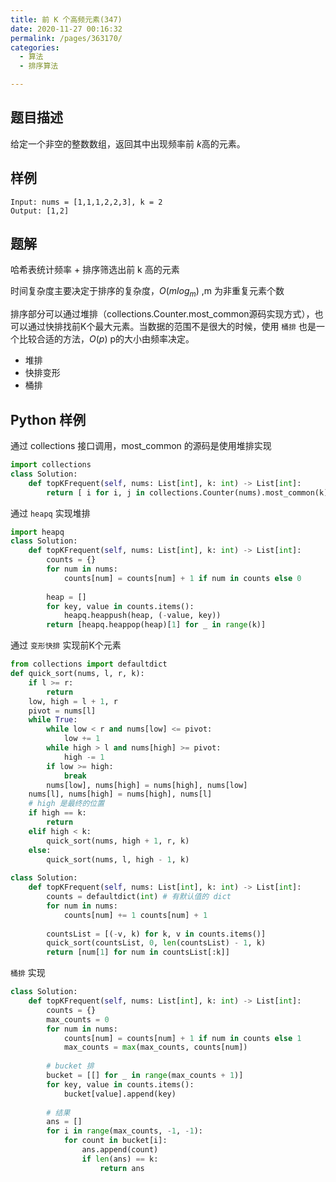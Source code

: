 ```yaml
---
title: 前 K 个高频元素(347)
date: 2020-11-27 00:16:32
permalink: /pages/363170/
categories: 
  - 算法
  - 排序算法

---
```


## 题目描述

给定一个非空的整数数组，返回其中出现频率前 *k*高的元素。

## 样例

```
Input: nums = [1,1,1,2,2,3], k = 2
Output: [1,2]
```

## 题解

哈希表统计频率 + 排序筛选出前 k 高的元素 

时间复杂度主要决定于排序的复杂度，$O(mlog_m)$ ,m 为非重复元素个数

排序部分可以通过堆排（collections.Counter.most_common源码实现方式），也可以通过快排找前K个最大元素。当数据的范围不是很大的时候，使用 `桶排` 也是一个比较合适的方法，$O(p)$ p的大小由频率决定。

- 堆排
- 快排变形
- 桶排

## Python 样例

通过 collections 接口调用，most_common 的源码是使用堆排实现

```python
import collections
class Solution:
    def topKFrequent(self, nums: List[int], k: int) -> List[int]:
        return [ i for i, j in collections.Counter(nums).most_common(k)]
```

通过 `heapq` 实现堆排

```python
import heapq
class Solution:
    def topKFrequent(self, nums: List[int], k: int) -> List[int]:
        counts = {}
        for num in nums:
            counts[num] = counts[num] + 1 if num in counts else 0
        
        heap = []
        for key, value in counts.items():
            heapq.heappush(heap, (-value, key))
        return [heapq.heappop(heap)[1] for _ in range(k)]
```

通过 `变形快排` 实现前K个元素

```python
from collections import defaultdict
def quick_sort(nums, l, r, k):
    if l >= r:
        return 
    low, high = l + 1, r 
    pivot = nums[l]
    while True:
        while low < r and nums[low] <= pivot:
            low += 1
        while high > l and nums[high] >= pivot:
            high -= 1
        if low >= high:
            break 
        nums[low], nums[high] = nums[high], nums[low]
    nums[l], nums[high] = nums[high], nums[l]
    # high 是最终的位置 
    if high == k:
        return 
    elif high < k: 
        quick_sort(nums, high + 1, r, k)
    else:
        quick_sort(nums, l, high - 1, k)
		
class Solution:
    def topKFrequent(self, nums: List[int], k: int) -> List[int]:
        counts = defaultdict(int) # 有默认值的 dict
        for num in nums:
            counts[num] += 1 counts[num] + 1 
        
        countsList = [(-v, k) for k, v in counts.items()]
        quick_sort(countsList, 0, len(countsList) - 1, k)
        return [num[1] for num in countsList[:k]]
```

 `桶排` 实现

```python
class Solution:
    def topKFrequent(self, nums: List[int], k: int) -> List[int]:
        counts = {}
        max_counts = 0
        for num in nums:
            counts[num] = counts[num] + 1 if num in counts else 1
            max_counts = max(max_counts, counts[num])
        
        # bucket 排
        bucket = [[] for _ in range(max_counts + 1)]
        for key, value in counts.items():
            bucket[value].append(key)
        
        # 结果
        ans = []
        for i in range(max_counts, -1, -1):
            for count in bucket[i]:
                ans.append(count) 
                if len(ans) == k:
                    return ans 
```

